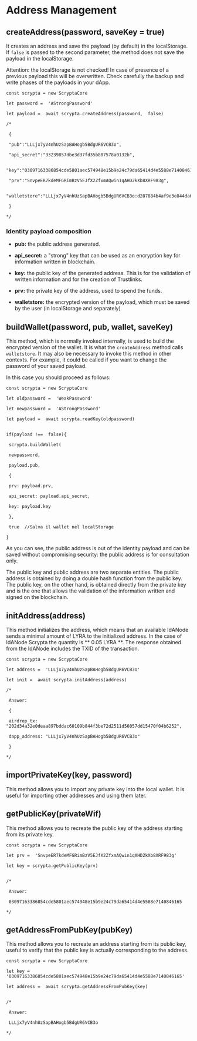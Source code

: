 # Address Management
## createAddress(password, saveKey = true)

It creates an address and save the payload (by default) in the localStorage. If `false` is passed to the second parameter, the method does not save the payload in the localStorage.

Attention: the localStorage is not checked! In case of presence of a previous payload this will be overwritten. Check carefully the backup and write phases of the payloads in your dApp.
```
const scrypta = new ScryptaCore

let password =  'AStrongPassword'

let payload =  await scrypta.createAddress(password,  false)

/*

 {

 "pub":"LLLjx7yV4nhUzSapBAHogb5BdgUR6VCB3o",

 "api_secret":"33239857dbe3d37fd35b807578a0132b",

 "key":"03097163386854cde5801aec574948e15b9e24c79da65414d4e5588e7140846165",

 "prv":"SnvpeER7kdeMFGRimBzV5EJfX2ZfxmAQwin1qAHD2kXb8XRF983g",

 "walletstore":"LLLjx7yV4nhUzSapBAHogb5BdgUR6VCB3o:d287884b4af9e3e844da643646cb17e364cffc018f3704dfe5db1e04429b6a26986c0151a1008403209e6087ba3eaf75c79544ea93437053f60eb527dabba4acee76fad8e9821c4ce3e5cc54e04b0baa100476fb6010a9c426f8372bc9a4f67297244737f9631e02655fff1f10d04fce8f22743b623f024144f1efc7bc91cc3604e8a87a8f080cde7ef140c9f2c1b93d6d5fe275293cc33e8adae78a63ce63e84250fa59e75fb016cb2f4b3871ed32e0e182b56ec4f6578065f782e961606b3e"

 }

*/
```

### Identity payload composition

-   **pub:** the public address generated.
    
-   **api_secret:** a "strong" key that can be used as an encryption key for information written in blockchain.
    
-   **key:** the public key of the generated address. This is for the validation of written information and for the creation of Trustlinks.
    
-   **prv:** the private key of the address, used to spend the funds.
    
-   **walletstore:** the encrypted version of the payload, which must be saved by the user (in localStorage and separately)
    

## buildWallet(password, pub, wallet, saveKey)

This method, which is normally invoked internally, is used to build the encrypted version of the wallet. It is what the `createAddress` method calls` walletstore`. It may also be necessary to invoke this method in other contexts. For example, it could be called if you want to change the password of your saved payload.

In this case you should proceed as follows:
```
const scrypta = new ScryptaCore

let oldpassword =  'WeakPassword'

let newpassword =  'AStrongPassword'

let payload =  await scrypta.readKey(oldpassword)

​
if(payload !==  false){

 scrypta.buildWallet(

 newpassword, 

 payload.pub,

 {

 prv: payload.prv,

 api_secret: payload.api_secret,

 key: payload.key

 },

 true  //Salva il wallet nel localStorage

}
```


As you can see, the public address is out of the identity payload and can be saved without compromising security: the public address is for consultation only.

The public key and public address are two separate entities. The public address is obtained by doing a double hash function from the public key. The public key, on the other hand, is obtained directly from the private key and is the one that allows the validation of the information written and signed on the blockchain.

## initAddress(address)

This method initializes the address, which means that an available IdANode sends a minimal amount of LYRA to the initialized address. In the case of IdANode Scrypta the quantity is ** 0.05 LYRA **. The response obtained from the IdANode includes the TXID of the transaction.
```
const scrypta = new ScryptaCore

let address =  'LLLjx7yV4nhUzSapBAHogb5BdgUR6VCB3o'

let init =  await scrypta.initAddress(address)

/*

 Answer:

 {

 airdrop_tx: "202d34a32e0deaa897bddac60109b844f3be72d2511d56057dd15470f04b6252",

 dapp_address: "LLLjx7yV4nhUzSapBAHogb5BdgUR6VCB3o"

 }

*/
```

## importPrivateKey(key, password) 

This method allows you to import any private key into the local wallet. It is useful for importing other addresses and using them later.

## getPublicKey(privateWif)

This method allows you to recreate the public key of the address starting from its private key.
```
const scrypta = new ScryptaCore

let prv =  'SnvpeER7kdeMFGRimBzV5EJfX2ZfxmAQwin1qAHD2kXb8XRF983g'

let key = scrypta.getPublicKey(prv)


/*

 Answer: 

 03097163386854cde5801aec574948e15b9e24c79da65414d4e5588e7140846165

*/
```

## getAddressFromPubKey(pubKey)

This method allows you to recreate an address starting from its public key, useful to verify that the public key is actually corresponding to the address.
```
const scrypta = new ScryptaCore

let key =  '03097163386854cde5801aec574948e15b9e24c79da65414d4e5588e7140846165'

let address =  await scrypta.getAddressFromPubKey(key)


/*

 Answer: 

 LLLjx7yV4nhUzSapBAHogb5BdgUR6VCB3o

*/
```
<!--stackedit_data:
eyJoaXN0b3J5IjpbLTE3OTIxODI2ODFdfQ==
-->